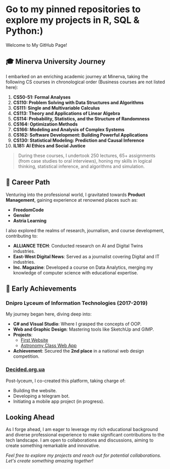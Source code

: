 # Go to my pinned repositories to explore my projects in R, SQL & Python:)

Welcome to My GitHub Page! 

## 🎓 **Minerva University Journey**

I embarked on an enriching academic journey at Minerva, taking the following CS courses in chronological order (Business courses are not listed here):

1. **CS50-51: Formal Analyses**
2. **CS110: Problem Solving with Data Structures and Algorithms**
3. **CS111: Single and Multivariable Calculus**
4. **CS113: Theory and Applications of Linear Algebra**
5. **CS114: Probability, Statistics, and the Structure of Randomness**
6. **CS164: Optimization Methods**
7. **CS166: Modeling and Analysis of Complex Systems**
8. **CS162: Software Development: Building Powerful Applications**
9. **CS130: Statistical Modeling: Prediction and Causal Inference**
10. **IL181: AI Ethics and Social Justice**

> During these courses, I undertook 250 lectures, 65+ assignments (from case studies to oral interviews), honing my skills in logical thinking, statistical inference, and algorithms and simulation.

## 🚀 **Career Path**

Venturing into the professional world, I gravitated towards **Product Management**, gaining experience at renowned places such as:

- **FreedomCode**
- **Gensler**
- **Astria Learning**

I also explored the realms of research, journalism, and course development, contributing to:

- **ALLIANCE TECH**: Conducted research on AI and Digital Twins industries.
- **East-West Digital News**: Served as a journalist covering Digital and IT industries.
- **Inc. Magazine**: Developed a course on Data Analytics, merging my knowledge of computer science with educational expertise.

## 🌟 **Early Achievements**

### **Dnipro Lyceum of Information Technologies (2017-2019)**
My journey began here, diving deep into:
- **C# and Visual Studio**: Where I grasped the concepts of OOP.
- **Web and Graphic Design**: Mastering tools like SketchUp and GIMP.
- **Projects**:
  - [First Website](https://kseniamaslakova.github.io/)
  - [Astronomy Class Web App](https://drive.google.com/drive/folders/1yr_4HooHum3bWH7GK5ok7M68SKLUZXXH)
- **Achievement**: Secured the **2nd place** in a national web design competition.

### **[Decided.org.ua](https://decided.org.ua/)**
Post-lyceum, I co-created this platform, taking charge of:
- Building the website.
- Developing a telegram bot.
- Initiating a mobile app project (in progress).

## **Looking Ahead**

As I forge ahead, I am eager to leverage my rich educational background and diverse professional experience to make significant contributions to the tech landscape. I am open to collaborations and discussions, aiming to create something remarkable and innovative.

*Feel free to explore my projects and reach out for potential collaborations. Let's create something amazing together!*

